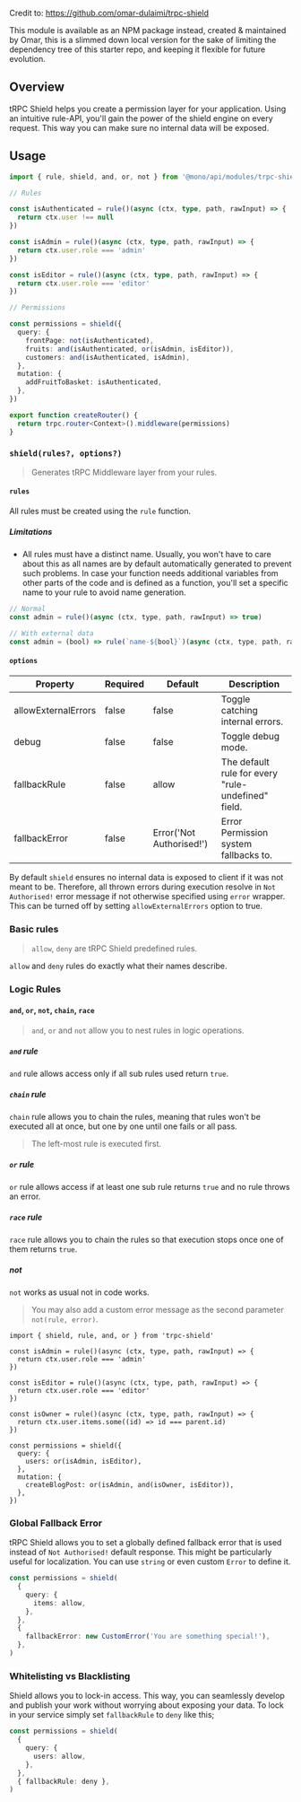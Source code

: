 Credit to: https://github.com/omar-dulaimi/trpc-shield

This module is available as an NPM package instead, created & maintained by Omar, this is a slimmed down local version for the sake of limiting the dependency tree of this starter repo, and keeping it flexible for future evolution.

## Overview

tRPC Shield helps you create a permission layer for your application. Using an intuitive rule-API, you'll gain the power of the shield engine on every request. This way you can make sure no internal data will be exposed.

## Usage

```ts
import { rule, shield, and, or, not } from '@mono/api/modules/trpc-shield'

// Rules

const isAuthenticated = rule()(async (ctx, type, path, rawInput) => {
  return ctx.user !== null
})

const isAdmin = rule()(async (ctx, type, path, rawInput) => {
  return ctx.user.role === 'admin'
})

const isEditor = rule()(async (ctx, type, path, rawInput) => {
  return ctx.user.role === 'editor'
})

// Permissions

const permissions = shield({
  query: {
    frontPage: not(isAuthenticated),
    fruits: and(isAuthenticated, or(isAdmin, isEditor)),
    customers: and(isAuthenticated, isAdmin),
  },
  mutation: {
    addFruitToBasket: isAuthenticated,
  },
})

export function createRouter() {
  return trpc.router<Context>().middleware(permissions)
}
```

### `shield(rules?, options?)`

> Generates tRPC Middleware layer from your rules.

#### `rules`

All rules must be created using the `rule` function.

##### Limitations

- All rules must have a distinct name. Usually, you won't have to care about this as all names are by default automatically generated to prevent such problems. In case your function needs additional variables from other parts of the code and is defined as a function, you'll set a specific name to your rule to avoid name generation.

```jsx
// Normal
const admin = rule()(async (ctx, type, path, rawInput) => true)

// With external data
const admin = (bool) => rule(`name-${bool}`)(async (ctx, type, path, rawInput) => bool)
```

#### `options`

| Property            | Required | Default                  | Description                                        |
| ------------------- | -------- | ------------------------ | -------------------------------------------------- |
| allowExternalErrors | false    | false                    | Toggle catching internal errors.                   |
| debug               | false    | false                    | Toggle debug mode.                                 |
| fallbackRule        | false    | allow                    | The default rule for every "rule-undefined" field. |
| fallbackError       | false    | Error('Not Authorised!') | Error Permission system fallbacks to.              |

By default `shield` ensures no internal data is exposed to client if it was not meant to be. Therefore, all thrown errors during execution resolve in `Not Authorised!` error message if not otherwise specified using `error` wrapper. This can be turned off by setting `allowExternalErrors` option to true.

### Basic rules

> `allow`, `deny` are tRPC Shield predefined rules.

`allow` and `deny` rules do exactly what their names describe.

### Logic Rules

#### `and`, `or`, `not`, `chain`, `race`

> `and`, `or` and `not` allow you to nest rules in logic operations.

##### `and` rule

`and` rule allows access only if all sub rules used return `true`.

##### `chain` rule

`chain` rule allows you to chain the rules, meaning that rules won't be executed all at once, but one by one until one fails or all pass.

> The left-most rule is executed first.

##### `or` rule

`or` rule allows access if at least one sub rule returns `true` and no rule throws an error.

##### `race` rule

`race` rule allows you to chain the rules so that execution stops once one of them returns `true`.

##### not

`not` works as usual not in code works.

> You may also add a custom error message as the second parameter `not(rule, error)`.

```tsx
import { shield, rule, and, or } from 'trpc-shield'

const isAdmin = rule()(async (ctx, type, path, rawInput) => {
  return ctx.user.role === 'admin'
})

const isEditor = rule()(async (ctx, type, path, rawInput) => {
  return ctx.user.role === 'editor'
})

const isOwner = rule()(async (ctx, type, path, rawInput) => {
  return ctx.user.items.some((id) => id === parent.id)
})

const permissions = shield({
  query: {
    users: or(isAdmin, isEditor),
  },
  mutation: {
    createBlogPost: or(isAdmin, and(isOwner, isEditor)),
  },
})
```

### Global Fallback Error

tRPC Shield allows you to set a globally defined fallback error that is used instead of `Not Authorised!` default response. This might be particularly useful for localization. You can use `string` or even custom `Error` to define it.

```ts
const permissions = shield(
  {
    query: {
      items: allow,
    },
  },
  {
    fallbackError: new CustomError('You are something special!'),
  },
)
```

### Whitelisting vs Blacklisting

Shield allows you to lock-in access. This way, you can seamlessly develop and publish your work without worrying about exposing your data. To lock in your service simply set `fallbackRule` to `deny` like this;

```ts
const permissions = shield(
  {
    query: {
      users: allow,
    },
  },
  { fallbackRule: deny },
)
```
